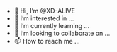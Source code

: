 - 👋 Hi, I’m @XD-ALIVE
- 👀 I’m interested in ...
- 🌱 I’m currently learning ...
- 💞️ I’m looking to collaborate on ...
- 📫 How to reach me ...

<!---
XD-ALIVE/XD-ALIVE is a ✨ special ✨ repository because its `README.md` (this file) appears on your GitHub profile.
You can click the Preview link to take a look at your changes.
--->
